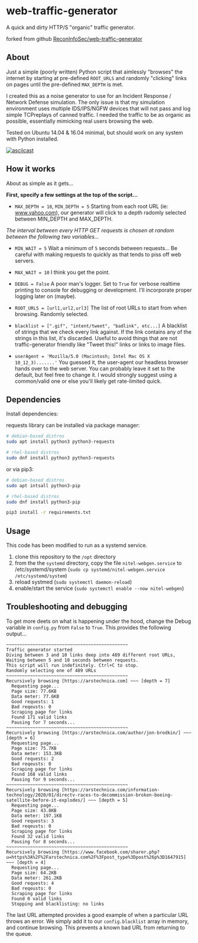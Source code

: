 # web-traffic-generator

A quick and dirty HTTP/S "organic" traffic generator.

forked from github [ReconInfoSec/web-traffic-generator](https://github.com/ReconInfoSec/web-traffic-generator/)

## About

Just a simple (poorly written) Python script that aimlessly "browses" the internet by starting at pre-defined `ROOT_URLS` and randomly "clicking" links on pages until the pre-defined `MAX_DEPTH` is met.

I created this as a noise generator to use for an Incident Response / Network Defense simulation. The only issue is that my simulation environment uses multiple IDS/IPS/NGFW devices that will not pass and log simple TCPreplays of canned traffic. I needed the traffic to be as organic as possible, essentially mimicking real users browsing the web.

Tested on Ubuntu 14.04 & 16.04 minimal, but should work on any system with Python installed.

[![asciicast](https://asciinema.org/a/304683.png)](https://asciinema.org/a/304683)

## How it works

About as simple as it gets...

**First, specify a few settings at the top of the script...**

- `MAX_DEPTH = 10`, `MIN_DEPTH = 5` Starting from each root URL (ie: www.yahoo.com), our generator will click to a depth
radomly selected between MIN_DEPTH and MAX_DEPTH.

*The interval between every HTTP GET requests is chosen at random between the following two variables...*

- `MIN_WAIT = 5` Wait a minimum of `5` seconds between requests... Be careful with making requests to quickly as that tends to piss off web servers.
- `MAX_WAIT = 10` I think you get the point.

- `DEBUG = False` A poor man's logger. Set to `True` for verbose realtime printing to console for debugging or development. I'll incorporate proper logging later on (maybe).

- `ROOT_URLS = [url1,url2,url3]` The list of root URLs to start from when browsing. Randomly selected.

- `blacklist = [".gif", "intent/tweet", "badlink", etc...]` A blacklist of strings that we check every link against. If the link contains any of the strings in this list, it's discarded. Useful to avoid things that are not traffic-generator friendly like "Tweet this!" links or links to image files.

- `userAgent = 'Mozilla/5.0 (Macintosh; Intel Mac OS X 10_12_3).......'` You guessed it, the user-agent our headless browser hands over to the web server. You can probably leave it set to the default, but feel free to change it. I would strongly suggest using a common/valid one or else you'll likely get rate-limited quick.

## Dependencies
Install dependencies:

requests library can be installed via package manager:
```bash
# debian-based distros
sudo apt install python3 python3-requests

# rhel-based distros
sudo dnf install python3 python3-requests
```

or via pip3:
```bash
# debian-based distros
sudo apt intsall python3-pip

# rhel-based distros
sudo dnf install python3-pip

pip3 install -r requirements.txt
```

## Usage
This code has been modified to run as a systemd service.

1. clone this repository to the `/opt` directory
1. from the the `systemd` directory, copy the file `nitel-webgen.service` to /etc/systemd/system (`sudo cp systemd/nitel-webgen.service /etc/systemd/system`)
1. reload systmed (`sudo systemctl daemon-reload`)
1. enable/start the service (`sudo systemctl enable --now nitel-webgen`)


## Troubleshooting and debugging

To get more deets on what is happening under the hood, change the Debug variable in `config.py` from `False` to `True`. This provides the following output...

```console
~~~~~~~~~~~~~~~~~~~~~~~~~~~~~~~~~~~~~~~~~~~~~~
Traffic generator started
Diving between 3 and 10 links deep into 489 different root URLs,
Waiting between 5 and 10 seconds between requests.
This script will run indefinitely. Ctrl+C to stop.
Randomly selecting one of 489 URLs
~~~~~~~~~~~~~~~~~~~~~~~~~~~~~~~~~~~~~~~~~~~~~~
Recursively browsing [https://arstechnica.com] ~~~ [depth = 7]
  Requesting page...
  Page size: 77.6KB
  Data meter: 77.6KB
  Good requests: 1
  Bad reqeusts: 0
  Scraping page for links
  Found 171 valid links
  Pausing for 7 seconds...
~~~~~~~~~~~~~~~~~~~~~~~~~~~~~~~~~~~~~~~~~~~~~~
Recursively browsing [https://arstechnica.com/author/jon-brodkin/] ~~~ [depth = 6]
  Requesting page...
  Page size: 75.7KB
  Data meter: 153.3KB
  Good requests: 2
  Bad reqeusts: 0
  Scraping page for links
  Found 168 valid links
  Pausing for 9 seconds...
~~~~~~~~~~~~~~~~~~~~~~~~~~~~~~~~~~~~~~~~~~~~~~
Recursively browsing [https://arstechnica.com/information-technology/2020/01/directv-races-to-decommission-broken-boeing-satellite-before-it-explodes/] ~~~ [depth = 5]
  Requesting page...
  Page size: 43.8KB
  Data meter: 197.1KB
  Good requests: 3
  Bad reqeusts: 0
  Scraping page for links
  Found 32 valid links
  Pausing for 8 seconds...
~~~~~~~~~~~~~~~~~~~~~~~~~~~~~~~~~~~~~~~~~~~~~~
Recursively browsing [https://www.facebook.com/sharer.php?u=https%3A%2F%2Farstechnica.com%2F%3Fpost_type%3Dpost%26p%3D1647915] ~~~ [depth = 4]
  Requesting page...
  Page size: 64.2KB
  Data meter: 261.2KB
  Good requests: 4
  Bad reqeusts: 0
  Scraping page for links
  Found 0 valid links
  Stopping and blacklisting: no links
```

The last URL attempted provides a good example of when a particular URL throws an error. We simply add it to our `config.blacklist` array in memory, and continue browsing. This prevents a known bad URL from returning to the queue.
